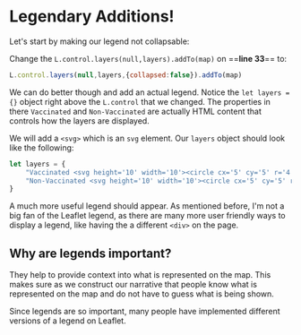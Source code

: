 
# Legendary Additions!

Let's start by making our legend not collapsable:

Change the `L.control.layers(null,layers).addTo(map)` on ==**line 33**== to:

```js linenums="33"
L.control.layers(null,layers,{collapsed:false}).addTo(map)
``` 

We can do better though and add an actual legend. Notice the `let layers ={}` object right above the `L.control` that we changed. The properties in there `Vaccinated` and `Non-Vaccinated` are actually HTML content that controls how the layers are displayed.

We will add a `<svg>` which is an `svg` element. 
Our `layers` object should look like the following:

```js
let layers = {
	"Vaccinated <svg height='10' width='10'><circle cx='5' cy='5' r='4' stroke='black' stroke-width='1' fill='red' /></svg>": vaccinated,
	"Non-Vaccinated <svg height='10' width='10'><circle cx='5' cy='5' r='4' stroke='black' stroke-width='1' fill='blue' /></svg>": nonVaccinated
}
```

A much more useful legend should appear. As mentioned before, I'm not a big fan of the Leaflet legend, as there are many more user friendly ways to display a legend, like having the a different `<div>` on the page.

## Why are legends important?

They help to provide context into what is represented on the map. This makes sure as we construct our narrative that people know what is represented on the map and do not have to guess what is being shown.

Since legends are so important, many people have implemented different versions of a legend on Leaflet.
